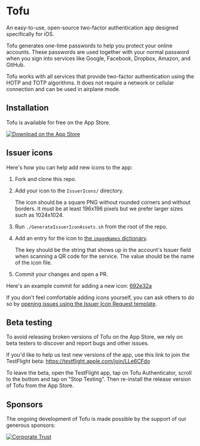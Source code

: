 # Tofu

An easy-to-use, open-source two-factor authentication app designed specifically
for iOS.

Tofu generates one-time passwords to help you protect your online accounts.
These passwords are used together with your normal password when you sign into
services like Google, Facebook, Dropbox, Amazon, and GitHub.

Tofu works with all services that provide two-factor authentication using the
HOTP and TOTP algorithms. It does not require a network or cellular connection
and can be used in airplane mode.

## Installation

Tofu is available for free on the App Store.

[![Download on the App Store](https://tofuauth.com/images/app-store.svg)](https://itunes.apple.com/app/tofu-authenticator/id1082229305)

## Issuer icons

Here's how you can help add new icons to the app:

1. Fork and clone this repo.

2. Add your icon to the `IssuerIcons/` directory.

   The icon should be a square PNG without rounded corners and without borders.
   It must be at least 196x196 pixels but we prefer larger sizes such as
   1024x1024.

3. Run `./GenerateIssuerIconAssets.sh` from the root of the repo.

4. Add an entry for the icon to [the `imageNames` dictionary](https://github.com/calleerlandsson/Tofu/blob/master/Tofu/AccountCell.swift#L15).

   The key should be the string that shows up in the account's Issuer field
   when scanning a QR code for the service. The value should be the name of the
   icon file.

5. Commit your changes and open a PR.

Here's an example commit for adding a new icon: [692e32a](https://github.com/calleerlandsson/Tofu/commit/692e32a9744bcaa360e4d7db9f00c4e90f6f66ac)

If you don't feel comfortable adding icons yourself, you can ask others to do
so by [opening issues using the Issuer Icon Request template](https://github.com/calleerlandsson/Tofu/issues/new?labels=icon+request&template=issuer-icon-request.md&title=Add+an+icon+for+Example).

## Beta testing

To avoid releasing broken versions of Tofu on the App Store, we rely on beta
testers to discover and report bugs and other issues.

If you'd like to help us test new versions of the app, use this link to join
the TestFlight beta: https://testflight.apple.com/join/LLe6CFdo

To leave the beta, open the TestFlight app, tap on Tofu Authenticator, scroll
to the bottom and tap on "Stop Testing". Then re-install the release version of
Tofu from the App Store.

## Sponsors

The ongoing development of Tofu is made possible by the support of our generous sponsors:

[![Corporate Trust](https://user-images.githubusercontent.com/66666/100761071-c11df400-33f2-11eb-9c81-962e9107f93c.png)](https://www.corporate-trust.de/en/)
